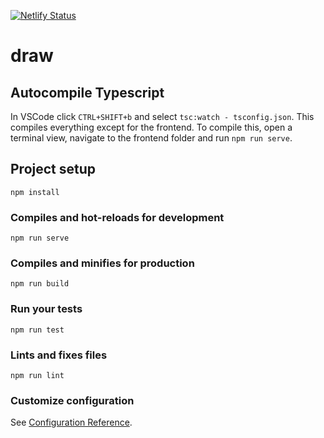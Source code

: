 [![Netlify Status](https://api.netlify.com/api/v1/badges/330bbe5a-073e-473c-ae37-5f95684bd9a1/deploy-status)](https://app.netlify.com/sites/priceless-hodgkin-3234a5/deploys)

# draw

## Autocompile Typescript
In VSCode click `CTRL+SHIFT+b` and select `tsc:watch - tsconfig.json`. This compiles everything except for the frontend. To compile this, open a terminal view, navigate to the frontend folder and run `npm run serve`.

## Project setup
```
npm install
```

### Compiles and hot-reloads for development
```
npm run serve
```

### Compiles and minifies for production
```
npm run build
```

### Run your tests
```
npm run test
```

### Lints and fixes files
```
npm run lint
```

### Customize configuration
See [Configuration Reference](https://cli.vuejs.org/config/).
